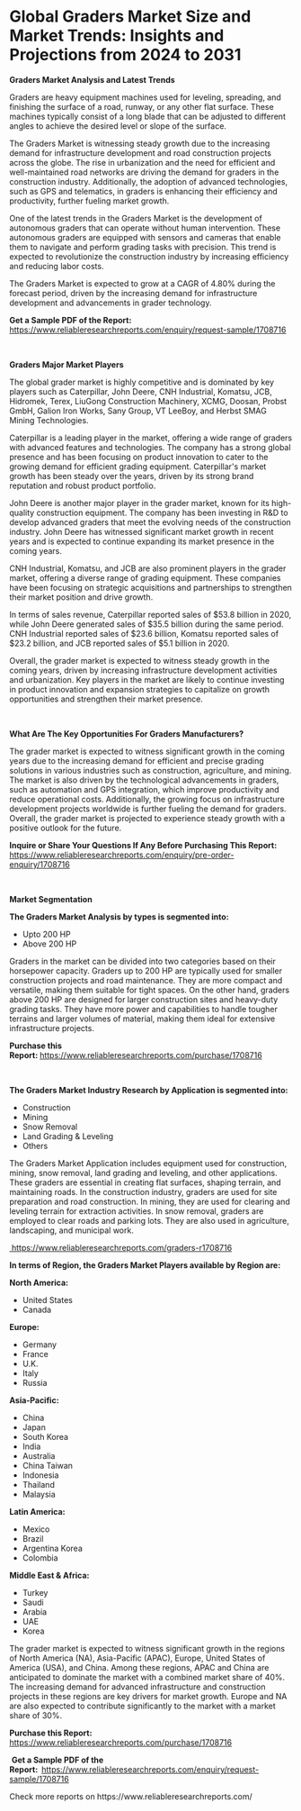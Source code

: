 <p><h1>Global Graders Market Size and Market Trends: Insights and Projections from 2024 to 2031</h1></p><p><strong>Graders Market Analysis and Latest Trends</strong></p>
<p><p>Graders are heavy equipment machines used for leveling, spreading, and finishing the surface of a road, runway, or any other flat surface. These machines typically consist of a long blade that can be adjusted to different angles to achieve the desired level or slope of the surface.</p><p>The Graders Market is witnessing steady growth due to the increasing demand for infrastructure development and road construction projects across the globe. The rise in urbanization and the need for efficient and well-maintained road networks are driving the demand for graders in the construction industry. Additionally, the adoption of advanced technologies, such as GPS and telematics, in graders is enhancing their efficiency and productivity, further fueling market growth.</p><p>One of the latest trends in the Graders Market is the development of autonomous graders that can operate without human intervention. These autonomous graders are equipped with sensors and cameras that enable them to navigate and perform grading tasks with precision. This trend is expected to revolutionize the construction industry by increasing efficiency and reducing labor costs.</p><p>The Graders Market is expected to grow at a CAGR of 4.80% during the forecast period, driven by the increasing demand for infrastructure development and advancements in grader technology.</p></p>
<p><strong>Get a Sample PDF of the Report:&nbsp;</strong> <a href="https://www.reliableresearchreports.com/enquiry/request-sample/1708716">https://www.reliableresearchreports.com/enquiry/request-sample/1708716</a></p>
<p>&nbsp;</p>
<p><strong>Graders Major Market Players</strong></p>
<p><p>The global grader market is highly competitive and is dominated by key players such as Caterpillar, John Deere, CNH Industrial, Komatsu, JCB, Hidromek, Terex, LiuGong Construction Machinery, XCMG, Doosan, Probst GmbH, Galion Iron Works, Sany Group, VT LeeBoy, and Herbst SMAG Mining Technologies.</p><p>Caterpillar is a leading player in the market, offering a wide range of graders with advanced features and technologies. The company has a strong global presence and has been focusing on product innovation to cater to the growing demand for efficient grading equipment. Caterpillar's market growth has been steady over the years, driven by its strong brand reputation and robust product portfolio.</p><p>John Deere is another major player in the grader market, known for its high-quality construction equipment. The company has been investing in R&D to develop advanced graders that meet the evolving needs of the construction industry. John Deere has witnessed significant market growth in recent years and is expected to continue expanding its market presence in the coming years.</p><p>CNH Industrial, Komatsu, and JCB are also prominent players in the grader market, offering a diverse range of grading equipment. These companies have been focusing on strategic acquisitions and partnerships to strengthen their market position and drive growth.</p><p>In terms of sales revenue, Caterpillar reported sales of $53.8 billion in 2020, while John Deere generated sales of $35.5 billion during the same period. CNH Industrial reported sales of $23.6 billion, Komatsu reported sales of $23.2 billion, and JCB reported sales of $5.1 billion in 2020.</p><p>Overall, the grader market is expected to witness steady growth in the coming years, driven by increasing infrastructure development activities and urbanization. Key players in the market are likely to continue investing in product innovation and expansion strategies to capitalize on growth opportunities and strengthen their market presence.</p></p>
<p>&nbsp;</p>
<p><strong>What Are The Key Opportunities For Graders Manufacturers?</strong></p>
<p><p>The grader market is expected to witness significant growth in the coming years due to the increasing demand for efficient and precise grading solutions in various industries such as construction, agriculture, and mining. The market is also driven by the technological advancements in graders, such as automation and GPS integration, which improve productivity and reduce operational costs. Additionally, the growing focus on infrastructure development projects worldwide is further fueling the demand for graders. Overall, the grader market is projected to experience steady growth with a positive outlook for the future.</p></p>
<p><strong>Inquire or Share Your Questions If Any Before Purchasing This Report:</strong> <a href="https://www.reliableresearchreports.com/enquiry/pre-order-enquiry/1708716">https://www.reliableresearchreports.com/enquiry/pre-order-enquiry/1708716</a></p>
<p>&nbsp;</p>
<p><strong>Market Segmentation</strong></p>
<p><strong>The Graders Market Analysis by types is segmented into:</strong></p>
<p><ul><li>Upto 200 HP</li><li>Above 200 HP</li></ul></p>
<p><p>Graders in the market can be divided into two categories based on their horsepower capacity. Graders up to 200 HP are typically used for smaller construction projects and road maintenance. They are more compact and versatile, making them suitable for tight spaces. On the other hand, graders above 200 HP are designed for larger construction sites and heavy-duty grading tasks. They have more power and capabilities to handle tougher terrains and larger volumes of material, making them ideal for extensive infrastructure projects.</p></p>
<p><strong>Purchase this Report:&nbsp;</strong><a href="https://www.reliableresearchreports.com/purchase/1708716">https://www.reliableresearchreports.com/purchase/1708716</a></p>
<p>&nbsp;</p>
<p><strong>The Graders Market Industry Research by Application is segmented into:</strong></p>
<p><ul><li>Construction</li><li>Mining</li><li>Snow Removal</li><li>Land Grading & Leveling</li><li>Others</li></ul></p>
<p><p>The Graders Market Application includes equipment used for construction, mining, snow removal, land grading and leveling, and other applications. These graders are essential in creating flat surfaces, shaping terrain, and maintaining roads. In the construction industry, graders are used for site preparation and road construction. In mining, they are used for clearing and leveling terrain for extraction activities. In snow removal, graders are employed to clear roads and parking lots. They are also used in agriculture, landscaping, and municipal work.</p></p>
<p><a href="https://www.reliableresearchreports.com/graders-r1708716">&nbsp;https://www.reliableresearchreports.com/graders-r1708716</a></p>
<p><strong>In terms of Region, the Graders Market Players available by Region are:</strong></p>
<p>
    <p> <strong> North America: </strong>
        <ul>
            <li>United States</li>
            <li>Canada</li>
        </ul>
        </p> 
    <p> <strong> Europe: </strong>
        <ul>
            <li>Germany</li>
            <li>France</li>
            <li>U.K.</li>
            <li>Italy</li>
            <li>Russia</li>
        </ul>
        </p> 
    <p> <strong> Asia-Pacific: </strong>
        <ul>
            <li>China</li>
            <li>Japan</li>
            <li>South Korea</li>
            <li>India</li>
            <li>Australia</li>
            <li>China Taiwan</li>
            <li>Indonesia</li>
            <li>Thailand</li>
            <li>Malaysia</li>
        </ul>
        </p> 
    <p> <strong> Latin America: </strong>
        <ul>
            <li>Mexico</li>
            <li>Brazil</li>
            <li>Argentina Korea</li>
            <li>Colombia</li>
        </ul>
        </p> 
    <p> <strong> Middle East & Africa: </strong>
        <ul>
            <li>Turkey</li>
            <li>Saudi</li>
            <li>Arabia</li>
            <li>UAE</li>
            <li>Korea</li>
        </ul>
    </p>
    </p>
<p><p>The grader market is expected to witness significant growth in the regions of North America (NA), Asia-Pacific (APAC), Europe, United States of America (USA), and China. Among these regions, APAC and China are anticipated to dominate the market with a combined market share of 40%. The increasing demand for advanced infrastructure and construction projects in these regions are key drivers for market growth. Europe and NA are also expected to contribute significantly to the market with a market share of 30%.</p></p>
<p><strong>Purchase this Report: </strong><a href="https://www.reliableresearchreports.com/purchase/1708716">https://www.reliableresearchreports.com/purchase/1708716</a></p>
<p>&nbsp;<strong>Get a Sample PDF of the Report:&nbsp;&nbsp;</strong><a href="https://www.reliableresearchreports.com/enquiry/request-sample/1708716">https://www.reliableresearchreports.com/enquiry/request-sample/1708716</a></p>
<p><strong></strong></p>
<p>Check more reports on https://www.reliableresearchreports.com/</p>